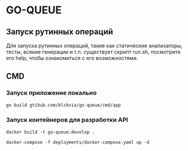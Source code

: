 # GO-QUEUE

## Запуск рутинных операций
Для запуска рутинных операций, такие как статические анализаторы, тесты, всякие генерации и т.п. существует скрипт
run.sh, посмотрите его help, чтобы ознакомиться с его возможностями.

## CMD

### Запуск приложение локально
```bash
go build gtihub.com/blckvia/go-queue/cmd/app
```

### Запуск контейнеров для разработки API
```shell script
docker build -t go-queue:develop .
```
```shell script
docker-compose -f deployments/docker-compose.yaml up -d
```
